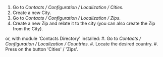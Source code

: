 1.  Go to *Contacts / Configuration / Localization / Cities*.
2.  Create a new City.
3.  Go to *Contacts / Configuration / Localization / Zips*.
4.  Create a new Zip and relate it to the city (you can also create the
    Zip from the City).

or, with module 'Contacts Directory' installed: \#. Go to *Contacts /
Configuration / Localization / Countries*. \#. Locate the desired
country. \#. Press on the button 'Cities' / 'Zips'.
